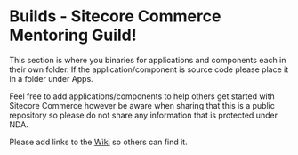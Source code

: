 # Builds - Sitecore Commerce Mentoring Guild!

This section is where you binaries for applications and components each in their own folder. If the application/component is source code please place it in a folder under Apps.

Feel free to add applications/components to help others get started with Sitecore Commerce however be aware when sharing that this is a public repository so please do not share any information that is protected under NDA.

Please add links to the [Wiki](https://github.com/sitecoreguild/scmg/wiki) so others can find it. 

